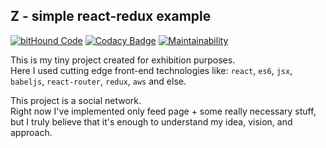 Z - simple react-redux example
-

[![bitHound Code](https://www.bithound.io/github/cn007b/z/badges/code.svg)](https://www.bithound.io/github/cn007b/z)
[![Codacy Badge](https://api.codacy.com/project/badge/Grade/0c92df85387f465c95a5b5fcb3196e1b)](https://www.codacy.com/app/cn007b/z?utm_source=github.com&amp;utm_medium=referral&amp;utm_content=cn007b/z&amp;utm_campaign=Badge_Grade)
[![Maintainability](https://api.codeclimate.com/v1/badges/76d02d88985d4637d1ab/maintainability)](https://codeclimate.com/github/cn007b/z/maintainability)

This is my tiny project created for exhibition purposes.
<br>Here I used cutting edge front-end technologies like:
`react`, `es6`, `jsx`, `babeljs`, `react-router`, `redux`, `aws` and else.

This project is a social network.
<br>Right now I've implemented only feed page + some really necessary stuff,
<br>but I truly believe that it's enough to understand my idea, vision, and approach.
